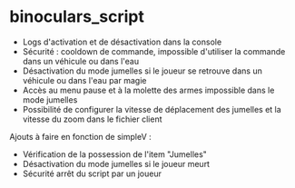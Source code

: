 # binoculars_script

- Logs d'activation et de désactivation dans la console
- Sécurité : cooldown de commande, impossible d'utiliser la commande dans un véhicule ou dans l'eau
- Désactivation du mode jumelles si le joueur se retrouve dans un véhicule ou dans l'eau par magie
- Accès au menu pause et à la molette des armes impossible dans le mode jumelles
- Possibilité de configurer la vitesse de déplacement des jumelles et la vitesse du zoom dans le fichier client

Ajouts à faire en fonction de simpleV :
- Vérification de la possession de l'item "Jumelles"
- Désactivation du mode jumelles si le joueur meurt
- Sécurité arrêt du script par un joueur
